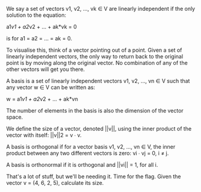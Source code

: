 We say a set of vectors v1, v2, ..., vk ∈ V are linearly independent if the only solution to the equation:

a1*v1 + a2*v2 + ... + ak*vk = 0

is for a1 = a2 = ... = ak = 0.

To visualise this, think of a vector pointing out of a point. Given a set of linearly independent vectors, the only way to return back to the original point is by moving along the original vector. No combination of any of the other vectors will get you there.


A basis is a set of linearly independent vectors v1, v2, ..., vn ∈ V such that any vector w ∈ V can be written as:

w = a1*v1 + a2*v2 + ... + ak*vn

The number of elements in the basis is also the dimension of the vector space.

We define the size of a vector, denoted ||v||, using the inner product of the vector with itself: ||v||2 = v ∙ v.

A basis is orthogonal if for a vector basis v1, v2, ..., vn ∈ V, the inner product between any two different vectors is zero: vi ∙ vj = 0, i ≠ j.

A basis is orthonormal if it is orthogonal and ||vi|| = 1, for all i.

That's a lot of stuff, but we'll be needing it. Time for the flag. Given the vector v = (4, 6, 2, 5), calculate its size.